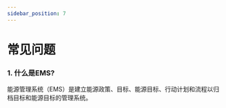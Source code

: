 ```yaml
---
sidebar_position: 7
---
```


# 常见问题

### 1. 什么是EMS?

能源管理系统（EMS）是建立能源政策、目标、能源目标、行动计划和流程以归档目标和能源目标的管理系统。

